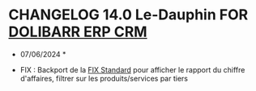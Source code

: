 # CHANGELOG 14.0 Le-Dauphin FOR [DOLIBARR ERP CRM](https://www.dolibarr.org)

* 07/06/2024 *
- FIX : Backport de la [FIX Standard](https://github.com/Dolibarr/dolibarr/commit/70f9e7881bb4b26e09c84edc0ce359ba6551e6c9) pour afficher le rapport du chiffre d'affaires, filtrer sur les produits/services par tiers

